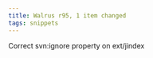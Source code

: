 ```yaml
---
title: Walrus r95, 1 item changed
tags: snippets
---
```


Correct svn:ignore property on ext/jindex
